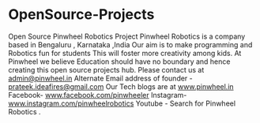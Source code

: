# OpenSource-Projects
Open Source Pinwheel Robotics Project
Pinwheel Robotics is a company based in Bengaluru , Karnataka ,India
Our aim is to make programming and Robotics fun for students 
This will foster more creativity among kids.
At Pinwheel we believe Education should have no boundary and hence creating this open source projects hub.
Please contact us at admin@pinwheel.in
Alternate Email address of founder - prateek.ideafires@gmail.com
Our Tech blogs are at www.pinwheel.in
Facebook- www.facebook.com/pinwheeler
Instagram- www.instagram.com/pinwheelrobotics
Youtube - Search for Pinwheel Robotics .


